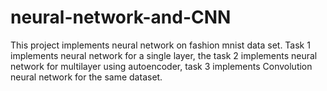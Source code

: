 # neural-network-and-CNN
 This project implements neural network on fashion mnist data set.
 Task 1 implements neural network for a single layer,
 the task 2 implements neural network for multilayer using autoencoder,
 task 3 implements Convolution neural network for the same dataset.
